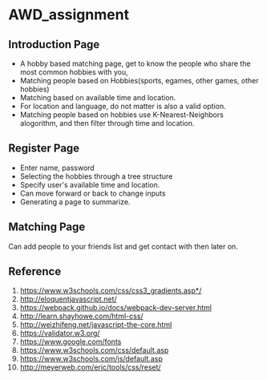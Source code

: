 # AWD_assignment

## Introduction Page
* A hobby based matching page, get to know the people who share the most common hobbies with you,
* Matching people based on Hobbies(sports, egames, other games, other hobbies)
* Matching based on available time and location.
* For location and language, do not matter is also a valid option.
* Matching people based on hobbies use K-Nearest-Neighbors alogorithm, and then filter through time and location.

## Register Page
* Enter name, password
* Selecting the hobbies through a tree structure
* Specify user's available time and location.
* Can move forward or back to change inputs
* Generating a page to summarize.

## Matching Page
Can add people to your friends list and get contact with then later on.

## Reference
1. https://www.w3schools.com/css/css3_gradients.asp*/
2. http://eloquentjavascript.net/
3. https://webpack.github.io/docs/webpack-dev-server.html
4. http://learn.shayhowe.com/html-css/
5. http://weizhifeng.net/javascript-the-core.html
6. https://validator.w3.org/
7. https://www.google.com/fonts
8. https://www.w3schools.com/css/default.asp
9. https://www.w3schools.com/js/default.asp
10. http://meyerweb.com/eric/tools/css/reset/
